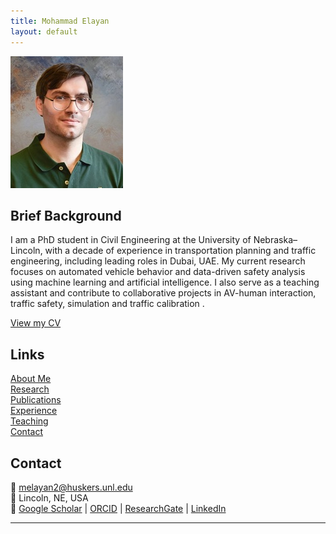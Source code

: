 ```yaml
---
title: Mohammad Elayan
layout: default
---
```


![DP](DP2.jpg)

## Brief Background
I am a PhD student in Civil Engineering at the University of Nebraska–Lincoln, with a decade of experience in transportation planning and traffic engineering, including leading roles in Dubai, UAE. My current research focuses on automated vehicle behavior and data-driven safety analysis using machine learning and artificial intelligence. I also serve as a teaching assistant and contribute to collaborative projects in AV-human interaction, traffic safety, simulation and traffic calibration .

[View my CV](Elayan_CV.pdf)

## Links
[About Me](about.md)  
[Research](research.md)  
[Publications](publications.md)  
[Experience](experience.md)  
[Teaching](teaching.md)  
[Contact](#contact)  

## Contact
📧 melayan2@huskers.unl.edu  
📍 Lincoln, NE, USA  
🔗 [Google Scholar](https://scholar.google.com/citations?hl=en&user=4ypH5kAAAAAJ&view_op=list_works&sortby=pubdate) | [ORCID](https://orcid.org/0009-0001-2562-5694) | [ResearchGate](https://www.researchgate.net/profile/Mohammad-Elayan-2) | [LinkedIn](https://www.linkedin.com/in/mohammad-elayan-69096662)

---
